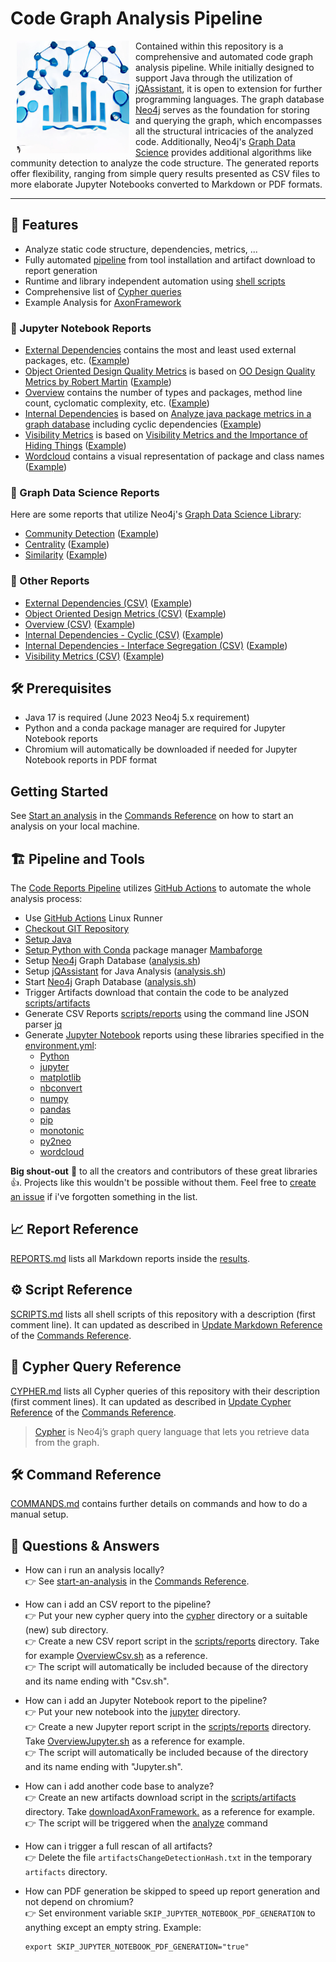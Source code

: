 # Code Graph Analysis Pipeline

<img src="./images/DALL-E-Mini-Graph-Pipeline-Logo-2.png" align="left" hspace="10" width="180">

Contained within this repository is a comprehensive and automated code graph analysis pipeline. While initially designed to support Java through the utilization of [jQAssistant](https://jqassistant.org/get-started), it is open to extension for further programming languages. The graph database [Neo4j](https://neo4j.com) serves as the foundation for storing and querying the graph, which encompasses all the structural intricacies of the analyzed code. Additionally, Neo4j's [Graph Data Science](https://neo4j.com/product/graph-data-science) provides additional algorithms like community detection to analyze the code structure. The generated reports offer flexibility, ranging from simple query results presented as CSV files to more elaborate Jupyter Notebooks converted to Markdown or PDF formats.

---

## 🚀 Features

- Analyze static code structure, dependencies, metrics, ...
- Fully automated [pipeline](./.github/workflows/code-reports.yml) from tool installation and artifact download to report generation
- Runtime and library independent automation using [shell scripts](./scripts/SCRIPTS.md)
- Comprehensive list of [Cypher queries](./cypher/CYPHER.md)
- Example Analysis for [AxonFramework](https://github.com/AxonFramework/AxonFramework)

### 📖 Jupyter Notebook Reports

- [External Dependencies](./jupyter/ExternalDependencies.ipynb) contains the most and least used external packages, etc. ([Example](./results/AxonFramework-4.7.5/external-dependencies/ExternalDependencies.md))
- [Object Oriented Design Quality Metrics](./jupyter/ObjectOrientedDesignMetrics.ipynb) is  based on [OO Design Quality Metrics by Robert Martin](https://www.semanticscholar.org/paper/OO-Design-Quality-Metrics-Martin-October/18acd7eb21b918c8a5f619157f7e4f6d451d18f8) ([Example](./results/AxonFramework-4.7.5/object-oriented-design-metrics/ObjectOrientedDesignMetrics.md))
- [Overview](./jupyter/Overview.ipynb) contains the number of types and packages, method line count, cyclomatic complexity, etc. ([Example](./results/AxonFramework-4.7.5/overview/Overview.md))
- [Internal Dependencies](./jupyter/InternalDependencies.ipynb) is based on [Analyze java package metrics in a graph database](https://joht.github.io/johtizen/data/2023/04/21/java-package-metrics-analysis.html) including cyclic dependencies ([Example](./results/AxonFramework-4.7.5/internal-dependencies/InternalDependencies.md))
- [Visibility Metrics](./jupyter/VisibilityMetrics.ipynb) is based on [Visibility Metrics and the Importance of Hiding Things](https://dzone.com/articles/visibility-metrics-and-the-importance-of-hiding-th) ([Example](./results/AxonFramework-4.7.5/visibility-metrics/VisibilityMetrics.md))
- [Wordcloud](./jupyter/Wordcloud.ipynb) contains a visual representation of package and class names ([Example](./results/AxonFramework-4.7.5/wordcloud/Wordcloud.md))

### 📖 Graph Data Science Reports

Here are some reports that utilize Neo4j's [Graph Data Science Library](https://neo4j.com/product/graph-data-science):

- [Community Detection](./scripts/reports/CommunityCsv.sh) ([Example](./results/AxonFramework-4.7.5/community-csv/Leiden_Communities.csv))
- [Centrality](./scripts/reports/CommunityCsv.sh) ([Example](./results/AxonFramework-4.7.5/centrality-csv/Centrality_Page_Rank.csv))
- [Similarity](./scripts/reports/SimilarityCsv.sh) ([Example](./results/AxonFramework-4.7.5/similarity-csv/Similarity_Jaccard.csv))

### 📖 Other Reports

- [External Dependencies (CSV)](./scripts/reports/ExternalDependenciesCsv.sh) ([Example](./results/AxonFramework-4.7.5/external-dependencies-csv/External_package_usage_overall.csv))
- [Object Oriented Design Metrics (CSV)](./scripts/reports/ObjectOrientedDesignMetricsCsv.sh) ([Example](./results/AxonFramework-4.7.5/object-oriented-design-metrics-csv/MainSequenceAbstractnessInstabilityDistance.csv))
- [Overview (CSV)](./scripts/reports/OverviewCsv.sh) ([Example](./results/AxonFramework-4.7.5/overview-csv/Cyclomatic_Method_Complexity.csv))
- [Internal Dependencies - Cyclic (CSV)](./scripts/reports/InternalDependenciesCsv.sh) ([Example](./results/AxonFramework-4.7.5/internal-dependencies-csv/CyclicDependenciesUnwinded.csv))
- [Internal Dependencies - Interface Segregation (CSV)](./scripts/reports/InternalDependenciesCsv.sh) ([Example](./results/AxonFramework-4.7.5/internal-dependencies-csv/InterfaceSegregationCandidates.csv))
- [Visibility Metrics (CSV)](./scripts/reports/VisibilityMetricsCsv.sh) ([Example](./results/AxonFramework-4.7.5/visibility-metrics-csv/RelativeVisibilityPerArtifact.csv))

## 🛠 Prerequisites

- Java 17 is required (June 2023 Neo4j 5.x requirement)
- Python and a conda package manager are required for Jupyter Notebook reports
- Chromium will automatically be downloaded if needed for Jupyter Notebook reports in PDF format

## Getting Started

See [Start an analysis](./COMMANDS.md#start-an-analysis) in the [Commands Reference](./COMMANDS.md) on how to start an analysis on your local machine.

## 🏗 Pipeline and Tools

The [Code Reports Pipeline](./.github/workflows/code-reports.yml) utilizes [GitHub Actions](https://docs.github.com/de/actions) to automate the whole analysis process:

- Use [GitHub Actions](https://docs.github.com/de/actions) Linux Runner
- [Checkout GIT Repository](https://github.com/actions/checkout)
- [Setup Java](https://github.com/actions/setup-java)
- [Setup Python with Conda](https://github.com/conda-incubator/setup-miniconda) package manager [Mambaforge](https://github.com/conda-forge/miniforge#mambaforge)
- Setup [Neo4j](https://neo4j.com) Graph Database ([analysis.sh](./scripts/analysis/analyze.sh))
- Setup [jQAssistant](https://jqassistant.org/get-started) for Java Analysis ([analysis.sh](./scripts/analysis/analyze.sh))
- Start [Neo4j](https://neo4j.com) Graph Database ([analysis.sh](./scripts/analysis/analyze.sh))
- Trigger Artifacts download that contain the code to be analyzed [scripts/artifacts](./scripts/artifacts/)
- Generate CSV Reports [scripts/reports](./scripts/reports) using the command line JSON parser [jq](https://jqlang.github.io/jq)
- Generate [Jupyter Notebook](https://jupyter.org) reports using these libraries specified in the [environment.yml](./jupyter/environment.yml):
  - [Python](https://www.python.org)
  - [jupyter](https://jupyter.org)
  - [matplotlib](https://matplotlib.org)
  - [nbconvert](https://nbconvert.readthedocs.io)
  - [numpy](https://numpy.org)
  - [pandas](https://pandas.pydata.org)
  - [pip](https://pip.pypa.io/en/stable)
  - [monotonic](https://github.com/atdt/monotonic)
  - [py2neo](https://py2neo.org)
  - [wordcloud](https://github.com/amueller/word_cloud)

**Big shout-out** 📣 to all the creators and contributors of these great libraries 👍. Projects like this wouldn't be possible without them. Feel free to [create an issue](https://github.com/JohT/code-graph-analysis-pipeline/issues/new/choose) if i've forgotten something in the list. 

## 📈 Report Reference

[REPORTS.md](./results/REPORTS.md) lists all Markdown reports inside the [results](./results).

## ⚙️ Script Reference

[SCRIPTS.md](./scripts/SCRIPTS.md) lists all shell scripts of this repository with a description (first comment line). It can updated as described in [Update Markdown Reference](./COMMANDS.md#update-script-reference) of the [Commands Reference](./COMMANDS.md).

## 🔎 Cypher Query Reference

[CYPHER.md](./cypher/CYPHER.md) lists all Cypher queries of this repository with their description (first comment lines). It can updated as described in [Update Cypher Reference](./COMMANDS.md#update-cypher-reference) of the [Commands Reference](./COMMANDS.md).
> [Cypher](https://neo4j.com/docs/getting-started/cypher-intro) is Neo4j’s graph query language that lets you retrieve data from the graph.

## 🛠 Command Reference

[COMMANDS.md](./COMMANDS.md) contains further details on commands and how to do a manual setup.

## 🤔 Questions & Answers

- How can i run an analysis locally?  
  👉 See [start-an-analysis](./COMMANDS.md#start-an-analysis) in the [Commands Reference](./COMMANDS.md).

- How can i add an CSV report to the pipeline?  
  👉 Put your new cypher query into the [cypher](./cypher) directory or a suitable (new) sub directory.  
  👉 Create a new CSV report script in the [scripts/reports](./scripts/reports/) directory. Take for example [OverviewCsv.sh](./scripts/reports/OverviewCsv.sh) as a reference.  
  👉 The script will automatically be included because of the directory and its name ending with "Csv.sh".

- How can i add an Jupyter Notebook report to the pipeline?  
  👉 Put your new notebook into the [jupyter](./jupyter) directory.  
  👉 Create a new Jupyter report script in the [scripts/reports](./scripts/reports/) directory. Take [OverviewJupyter.sh](./scripts/reports/OverviewJupyter.sh) as a reference for example.  
  👉 The script will automatically be included because of the directory and its name ending with "Jupyter.sh".

- How can i add another code base to analyze?  
  👉 Create an new artifacts download script in the [scripts/artifacts](./scripts/artifacts) directory. Take [downloadAxonFramework.](./scripts/artifacts/downloadAxonFramework.sh) as a reference for example.  
  👉 The script will be triggered when the [analyze](./scripts/analysis/analyze.sh) command

- How can i trigger a full rescan of all artifacts?  
  👉 Delete the file `artifactsChangeDetectionHash.txt` in the temporary `artifacts` directory.

- How can PDF generation be skipped to speed up report generation and not depend on chromium?  
  👉 Set environment variable `SKIP_JUPYTER_NOTEBOOK_PDF_GENERATION` to anything except an empty string. Example:  

  ```shell
  export SKIP_JUPYTER_NOTEBOOK_PDF_GENERATION="true"
  ```
